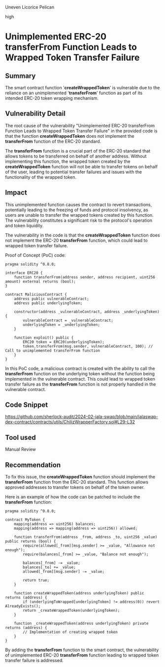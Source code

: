 Uneven Licorice Pelican

high

# Unimplemented ERC-20 transferFrom Function Leads to Wrapped Token Transfer Failure

## Summary
The smart contract function '**createWrappedToken**' is vulnerable due to the reliance on an unimplemented '**transferFrom**' function as part of its intended ERC-20 token wrapping mechanism. 
## Vulnerability Detail
The root cause of the vulnerability "Unimplemented ERC-20 transferFrom Function Leads to Wrapped Token Transfer Failure" in the provided code is that the function **createWrappedToken** does not implement the **transferFrom** function of the ERC-20 standard.

The **transferFrom** function is a crucial part of the ERC-20 standard that allows tokens to be transferred on behalf of another address. Without implementing this function, the wrapped token created by the **createWrappedToken** function will not be able to transfer tokens on behalf of the user, leading to potential transfer failures and issues with the functionality of the wrapped token.
## Impact
This unimplemented function causes the contract to revert transactions, potentially leading to the freezing of funds and protocol insolvency, as users are unable to transfer the wrapped tokens created by this function. The vulnerability constitutes a significant risk to the protocol's operation and token liquidity.

The vulnerability in the code is that the **createWrappedToken** function does not implement the ERC-20 **transferFrom** function, which could lead to wrapped token transfer failure.

Proof of Concept (PoC) code:

```solidity
pragma solidity ^0.8.0;

interface ERC20 {
    function transferFrom(address sender, address recipient, uint256 amount) external returns (bool);
}

contract MaliciousContract {
    address public vulnerableContract;
    address public underlyingToken;
    
    constructor(address _vulnerableContract, address _underlyingToken) {
        vulnerableContract = _vulnerableContract;
        underlyingToken = _underlyingToken;
    }
    
    function exploit() public {
        ERC20 token = ERC20(underlyingToken);
        token.transferFrom(msg.sender, vulnerableContract, 100); // Call to unimplemented transferFrom function
    }
}
```
In this PoC code, a malicious contract is created with the ability to call the **transferFrom** function on the underlying token without the function being implemented in the vulnerable contract. This could lead to wrapped token transfer failure as the **transferFrom** function is not properly handled in the vulnerable contract.

## Code Snippet
https://github.com/sherlock-audit/2024-02-jala-swap/blob/main/jalaswap-dex-contract/contracts/utils/ChilizWrapperFactory.sol#L29-L32
## Tool used

Manual Review

## Recommendation
To fix this issue, the **createWrappedToken** function should implement the **transferFrom** function from the ERC-20 standard. This function allows approved addresses to transfer tokens on behalf of the token owner.

Here is an example of how the code can be patched to include the **transferFrom** function:

```solidity
pragma solidity ^0.8.0;

contract MyToken {
    mapping(address => uint256) balances;
    mapping(address => mapping(address => uint256)) allowed;

    function transferFrom(address _from, address _to, uint256 _value) public returns (bool) {
        require(allowed[_from][msg.sender] >= _value, "Allowance not enough");
        require(balances[_from] >= _value, "Balance not enough");

        balances[_from] -= _value;
        balances[_to] += _value;
        allowed[_from][msg.sender] -= _value;

        return true;
    }

    function createWrappedToken(address underlyingToken) public returns (address) {
        if (underlyingToWrapped[underlyingToken] != address(0)) revert AlreadyExists();
        return _createWrappedToken(underlyingToken);
    }

    function _createWrappedToken(address underlyingToken) private returns (address) {
        // Implementation of creating wrapped token
    }
}
```
By adding the **transferFrom** function to the smart contract, the vulnerability of unimplemented ERC-20 **transferFrom** function leading to wrapped token transfer failure is addressed.